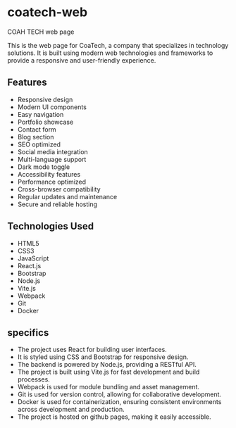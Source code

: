# coatech-web
COAH TECH web page

This is the web page for CoaTech, a company that specializes in technology solutions.
It is built using modern web technologies and frameworks to provide a responsive and user-friendly experience.

## Features
- Responsive design
- Modern UI components
- Easy navigation
- Portfolio showcase
- Contact form 
- Blog section
- SEO optimized
- Social media integration
- Multi-language support
- Dark mode toggle
- Accessibility features
- Performance optimized
- Cross-browser compatibility
- Regular updates and maintenance
- Secure and reliable hosting

## Technologies Used
- HTML5
- CSS3
- JavaScript
- React.js
- Bootstrap
- Node.js
- Vite.js
- Webpack
- Git
- Docker

## specifics
- The project uses React for building user interfaces.
- It is styled using CSS and Bootstrap for responsive design.
- The backend is powered by Node.js, providing a RESTful API.
- The project is built using Vite.js for fast development and build processes.
- Webpack is used for module bundling and asset management.
- Git is used for version control, allowing for collaborative development.
- Docker is used for containerization, ensuring consistent environments across development and production.
- The project is hosted on github pages, making it easily accessible.